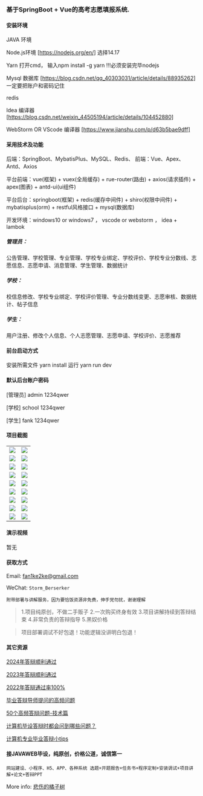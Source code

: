 ### 基于SpringBoot + Vue的高考志愿填报系统.

#### 安装环境

JAVA 环境 

Node.js环境 [https://nodejs.org/en/] 选择14.17

Yarn 打开cmd， 输入npm install -g yarn !!!必须安装完毕nodejs

Mysql 数据库 [https://blog.csdn.net/qq_40303031/article/details/88935262] 一定要把账户和密码记住

redis

Idea 编译器 [https://blog.csdn.net/weixin_44505194/article/details/104452880]

WebStorm OR VScode 编译器 [https://www.jianshu.com/p/d63b5bae9dff]

#### 采用技术及功能

后端：SpringBoot、MybatisPlus、MySQL、Redis、
前端：Vue、Apex、Antd、Axios

平台前端：vue(框架) + vuex(全局缓存) + rue-router(路由) + axios(请求插件) + apex(图表)  + antd-ui(ui组件)

平台后台：springboot(框架) + redis(缓存中间件) + shiro(权限中间件) + mybatisplus(orm) + restful风格接口 + mysql(数据库)

开发环境：windows10 or windows7 ， vscode or webstorm ， idea + lambok

##### 管理员：
公告管理、学校管理、专业管理、学校专业绑定、学校评价、学校专业分数线、志愿信息、志愿申请、消息管理、学生管理、数据统计

##### 学校：
校信息修改、学校专业绑定、学校评价管理、专业分数线变更、志愿审核、数据统计、帖子信息

##### 学生：
用户注册、修改个人信息、个人志愿管理、志愿申请、学校评价、志愿推荐


#### 前台启动方式
安装所需文件 yarn install 
运行 yarn run dev

#### 默认后台账户密码
[管理员]
admin
1234qwer

[学校]
school
1234qwer

[学生]
fank
1234qwer
#### 项目截图

|  |  |
|---------------------|---------------------|
| ![](https://fank-bucket-oss.oss-cn-beijing.aliyuncs.com/img/1725879393958.png) | ![](https://fank-bucket-oss.oss-cn-beijing.aliyuncs.com/img/1725879527630.png) |
| ![](https://fank-bucket-oss.oss-cn-beijing.aliyuncs.com/img/1725841407741.png) | ![](https://fank-bucket-oss.oss-cn-beijing.aliyuncs.com/img/1725879508089.png) |
| ![](https://fank-bucket-oss.oss-cn-beijing.aliyuncs.com/img/1725879633341.png) | ![](https://fank-bucket-oss.oss-cn-beijing.aliyuncs.com/img/1725879492094.png) |
| ![](https://fank-bucket-oss.oss-cn-beijing.aliyuncs.com/img/1725879617877.png) | ![](https://fank-bucket-oss.oss-cn-beijing.aliyuncs.com/img/1725879471554.png) |
| ![](https://fank-bucket-oss.oss-cn-beijing.aliyuncs.com/img/1725879591691.png) | ![](https://fank-bucket-oss.oss-cn-beijing.aliyuncs.com/img/1725879456818.png) |
| ![](https://fank-bucket-oss.oss-cn-beijing.aliyuncs.com/img/1725879577859.png) | ![](https://fank-bucket-oss.oss-cn-beijing.aliyuncs.com/img/1725879446178.png) |
| ![](https://fank-bucket-oss.oss-cn-beijing.aliyuncs.com/img/1725879568379.png) | ![](https://fank-bucket-oss.oss-cn-beijing.aliyuncs.com/img/1725879434903.png) |
| ![](https://fank-bucket-oss.oss-cn-beijing.aliyuncs.com/img/1725879555177.png) | ![](https://fank-bucket-oss.oss-cn-beijing.aliyuncs.com/img/1725879420137.png) |
| ![](https://fank-bucket-oss.oss-cn-beijing.aliyuncs.com/img/1725879545610.png) | ![](https://fank-bucket-oss.oss-cn-beijing.aliyuncs.com/img/1725879407528.png) |

#### 演示视频

暂无

#### 获取方式

Email: fan1ke2ke@gmail.com

WeChat: `Storm_Berserker`

`附带部署与讲解服务，因为要恰饭资源非免费，伸手党勿扰，谢谢理解`

> 1.项目纯原创，不做二手贩子 2.一次购买终身有效 3.项目讲解持续到答辩结束 4.非常负责的答辩指导 5.黑奴价格

> 项目部署调试不好包退！功能逻辑没讲明白包退！

#### 其它资源

[2024年答辩顺利通过](https://berserker287.github.io/2024/06/06/2024%E5%B9%B4%E7%AD%94%E8%BE%A9%E9%A1%BA%E5%88%A9%E9%80%9A%E8%BF%87/)

[2023年答辩顺利通过](https://berserker287.github.io/2023/06/14/2023%E5%B9%B4%E7%AD%94%E8%BE%A9%E9%A1%BA%E5%88%A9%E9%80%9A%E8%BF%87/)

[2022年答辩通过率100%](https://berserker287.github.io/2022/05/25/%E9%A1%B9%E7%9B%AE%E4%BA%A4%E6%98%93%E8%AE%B0%E5%BD%95/)

[毕业答辩导师提问的高频问题](https://berserker287.github.io/2023/06/13/%E6%AF%95%E4%B8%9A%E7%AD%94%E8%BE%A9%E5%AF%BC%E5%B8%88%E6%8F%90%E9%97%AE%E7%9A%84%E9%AB%98%E9%A2%91%E9%97%AE%E9%A2%98/)

[50个高频答辩问题-技术篇](https://berserker287.github.io/2023/06/13/50%E4%B8%AA%E9%AB%98%E9%A2%91%E7%AD%94%E8%BE%A9%E9%97%AE%E9%A2%98-%E6%8A%80%E6%9C%AF%E7%AF%87/)

[计算机毕设答辩时都会问到哪些问题？](https://www.zhihu.com/question/31020988)

[计算机专业毕业答辩小tips](https://zhuanlan.zhihu.com/p/145911029)

#### 接JAVAWEB毕设，纯原创，价格公道，诚信第一

`网站建设、小程序、H5、APP、各种系统 选题+开题报告+任务书+程序定制+安装调试+项目讲解+论文+答辩PPT`

More info: [悲伤的橘子树](https://berserker287.github.io/)
